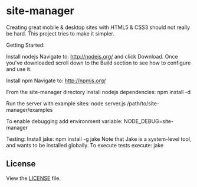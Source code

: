 site-manager
========================================

Creating great mobile & desktop sites with HTML5 & CSS3 should not really be hard. This project tries to make
it simpler.

Getting Started:

Install nodejs Navigate to: http://nodejs.org/ and click Download. Once you've downloaded scroll down to the Build section to see how to configure and use it.

Install npm Navigate to: http://npmjs.org/

From the site-manager directory install nodejs dependencies: npm install -d

Run the server with example sites: node server.js /path/to/site-manager/examples

To enable debugging add environment variable:
NODE_DEBUG=site-manager

Testing:
Install jake: npm install -g jake
Note that Jake is a system-level tool, and wants to be installed globally.
To execute tests execute: jake

## License

View the [LICENSE](https://raw.github.com/jolira/site-manager/master/LICENSE.txt) file.